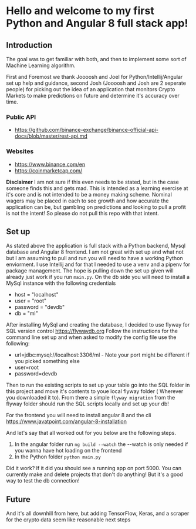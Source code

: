 # Hello and welcome to my first Python and Angular 8 full stack app!

## Introduction
The goal was to get familiar with both, and then to implement some sort of Machine Learning algorithm.

  First and Foremost we thank Joooosh and Joel for Python/Intellij/Angular set up help and guidance, second Josh (Joooosh and Josh are 2 seperate people) for picking out the idea of an application that monitors Crypto Markets to make predictions on future and determine it's accuracy over time.

### Public API
* https://github.com/binance-exchange/binance-official-api-docs/blob/master/rest-api.md

### Websites
* https://www.binance.com/en
* https://coinmarketcap.com/

**Disclaimer**
  I am not sure if this even needs to be stated, but in the case someone finds this and gets mad. This is intended as a learning exercise at it's core and is not intended to be a money making scheme. Nominal wagers may be placed in each to see growth and how accurate the application can be, but gambling on predictions and looking to pull a profit is not the intent! So please do not pull this repo with that intent.
  
  ## Set up
    
  As stated above the application is full stack with a Python backend, Mysql database and Angular 8 frontend. I am not great with set up and what not but I am assuming to pull and run you will need to have a working Python enviorment. I use Intellij and for that I needed to use a venv and a pipenv for package management. The hope is pulling down the set up given will already just work if you run `main.py`. On the db side you will need to install a MySql instance with the following credentials
  - host = "localhost"
  - user = "root"
  - password = "devdb"
  - db = "ml"
  
  After installing MySql and creating the database,  I decided to use flyway for SQL version control
  https://flywaydb.org
  Follow the instructions for the command line set up and when asked to modify the config file use the following:
  - url=jdbc:mysql://localhost:3306/ml - Note your port might be different if you picked something else
  - user=root
  - password=devdb
  
  Then to run the existing scripts to set up your table go into the SQL folder in this project and move it's contents to youe local flyway folder ( Wherever you downloaded it to). From there a simple `flyway migration` from the flyway folder should run the SQL scripts locally and set up your db!
  
  For the frontend you will need to install angular 8 and the cli
  https://www.javatpoint.com/angular-8-installation
  
  And let's say that all worked out for you below are the following steps.
  1) In the angular folder run `ng build --watch` the --watch is only needed if you wanna have hot loading on the frontend 
  2) In the Python folder `python main.py`
  
  Did it work? If it did you should see a running app on port 5000. You can currently make and delete projects that don't do anything! But it's a good way to test the db connection!
  
## Future

  And it's all downhill from here, but adding TensorFlow, Keras, and a scraper for the crypto data seem like reasonable next steps  
 
